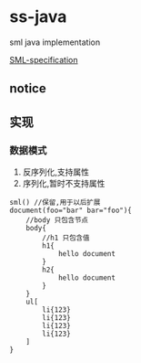 # ss-java

sml java implementation

[SML-specification](https://github.com/super-simple/SML-specification)

## notice

## 实现

### 数据模式

1. 反序列化,支持属性
2. 序列化,暂时不支持属性

```text
sml() //保留,用于以后扩展
document(foo="bar" bar="foo"){
    //body 只包含节点
    body{
        //h1 只包含值
        h1{
            hello document
        }
        h2{
            hello document
        }
    }
    ul[
        li{123}
        li{123}
        li{123}
        li{123}
    ]
}
```
